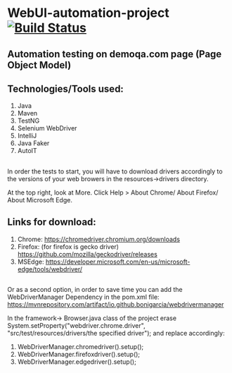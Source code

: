 # WebUI-automation-project [![Build Status](https://dev.azure.com/sergeykelnik/Selenium/_apis/build/status/sergeykelnik.webUI-automation-project?branchName=master)](https://dev.azure.com/sergeykelnik/Selenium/_build/latest?definitionId=4&branchName=master)

## Automation testing on demoqa.com page (Page Object Model)

## Technologies/Tools used:

1. Java
2. Maven
3. TestNG
4. Selenium WebDriver
5. IntelliJ
6. Java Faker
7. AutoIT

##
In order the tests to start, you will have to download drivers accordingly to the versions of your web browers in the resources->drivers directory.

At the top right, look at More.
Click Help > About Chrome/ About Firefox/ About Microsoft Edge.

## Links for download:

1. Chrome: https://chromedriver.chromium.org/downloads
2. Firefox: (for firefox is gecko driver) https://github.com/mozilla/geckodriver/releases
3. MSEdge: https://developer.microsoft.com/en-us/microsoft-edge/tools/webdriver/

## 
Or as a second option, in order to save time you can add the WebDriverManager Dependency in the pom.xml file: https://mvnrepository.com/artifact/io.github.bonigarcia/webdrivermanager

In the framework-> Browser.java class of the project erase System.setProperty("webdriver.chrome.driver", "src/test/resources/drivers/the specified driver"); and replace accordingly: 

1. WebDriverManager.chromedriver().setup();
2. WebDriverManager.firefoxdriver().setup();
3. WebDriverManager.edgedriver().setup();

